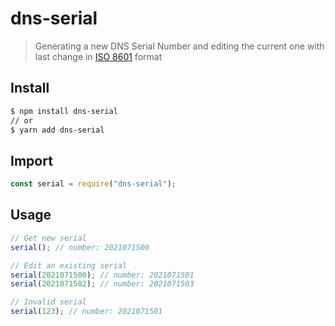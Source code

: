 # dns-serial

> Generating a new DNS Serial Number and editing the current one with last change in [ISO 8601](https://en.wikipedia.org/wiki/ISO_8601) format

## Install

```sh
$ npm install dns-serial
// or
$ yarn add dns-serial
```

## Import

```javascript
const serial = require("dns-serial");
```

## Usage

```javascript
// Get new serial
serial(); // number: 2021071500

// Edit an existing serial
serial(2021071500); // number: 2021071501
serial(2021071502); // number: 2021071503

// Invalid serial
serial(123); // number: 2021071501
```
